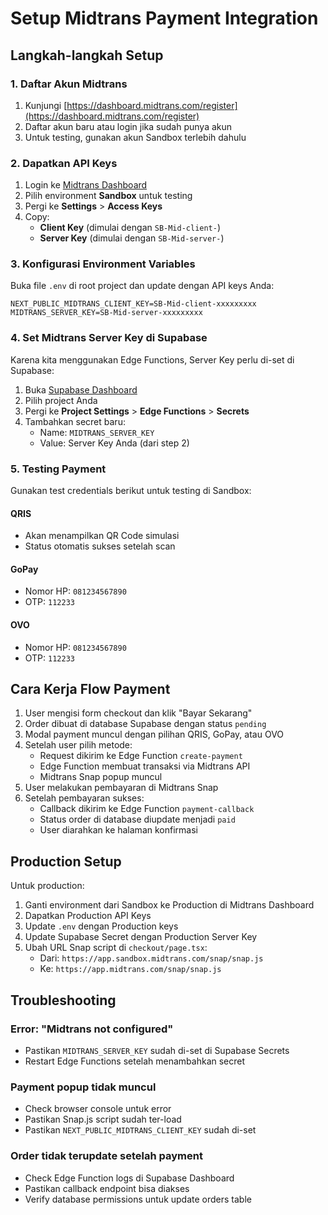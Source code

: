 # Setup Midtrans Payment Integration

## Langkah-langkah Setup

### 1. Daftar Akun Midtrans

1. Kunjungi [https://dashboard.midtrans.com/register](https://dashboard.midtrans.com/register)
2. Daftar akun baru atau login jika sudah punya akun
3. Untuk testing, gunakan akun Sandbox terlebih dahulu

### 2. Dapatkan API Keys

1. Login ke [Midtrans Dashboard](https://dashboard.midtrans.com/)
2. Pilih environment **Sandbox** untuk testing
3. Pergi ke **Settings** > **Access Keys**
4. Copy:
   - **Client Key** (dimulai dengan `SB-Mid-client-`)
   - **Server Key** (dimulai dengan `SB-Mid-server-`)

### 3. Konfigurasi Environment Variables

Buka file `.env` di root project dan update dengan API keys Anda:

```env
NEXT_PUBLIC_MIDTRANS_CLIENT_KEY=SB-Mid-client-xxxxxxxxx
MIDTRANS_SERVER_KEY=SB-Mid-server-xxxxxxxxx
```

### 4. Set Midtrans Server Key di Supabase

Karena kita menggunakan Edge Functions, Server Key perlu di-set di Supabase:

1. Buka [Supabase Dashboard](https://supabase.com/dashboard)
2. Pilih project Anda
3. Pergi ke **Project Settings** > **Edge Functions** > **Secrets**
4. Tambahkan secret baru:
   - Name: `MIDTRANS_SERVER_KEY`
   - Value: Server Key Anda (dari step 2)

### 5. Testing Payment

Gunakan test credentials berikut untuk testing di Sandbox:

#### QRIS
- Akan menampilkan QR Code simulasi
- Status otomatis sukses setelah scan

#### GoPay
- Nomor HP: `081234567890`
- OTP: `112233`

#### OVO
- Nomor HP: `081234567890`
- OTP: `112233`

## Cara Kerja Flow Payment

1. User mengisi form checkout dan klik "Bayar Sekarang"
2. Order dibuat di database Supabase dengan status `pending`
3. Modal payment muncul dengan pilihan QRIS, GoPay, atau OVO
4. Setelah user pilih metode:
   - Request dikirim ke Edge Function `create-payment`
   - Edge Function membuat transaksi via Midtrans API
   - Midtrans Snap popup muncul
5. User melakukan pembayaran di Midtrans Snap
6. Setelah pembayaran sukses:
   - Callback dikirim ke Edge Function `payment-callback`
   - Status order di database diupdate menjadi `paid`
   - User diarahkan ke halaman konfirmasi

## Production Setup

Untuk production:

1. Ganti environment dari Sandbox ke Production di Midtrans Dashboard
2. Dapatkan Production API Keys
3. Update `.env` dengan Production keys
4. Update Supabase Secret dengan Production Server Key
5. Ubah URL Snap script di `checkout/page.tsx`:
   - Dari: `https://app.sandbox.midtrans.com/snap/snap.js`
   - Ke: `https://app.midtrans.com/snap/snap.js`

## Troubleshooting

### Error: "Midtrans not configured"
- Pastikan `MIDTRANS_SERVER_KEY` sudah di-set di Supabase Secrets
- Restart Edge Functions setelah menambahkan secret

### Payment popup tidak muncul
- Check browser console untuk error
- Pastikan Snap.js script sudah ter-load
- Pastikan `NEXT_PUBLIC_MIDTRANS_CLIENT_KEY` sudah di-set

### Order tidak terupdate setelah payment
- Check Edge Function logs di Supabase Dashboard
- Pastikan callback endpoint bisa diakses
- Verify database permissions untuk update orders table
